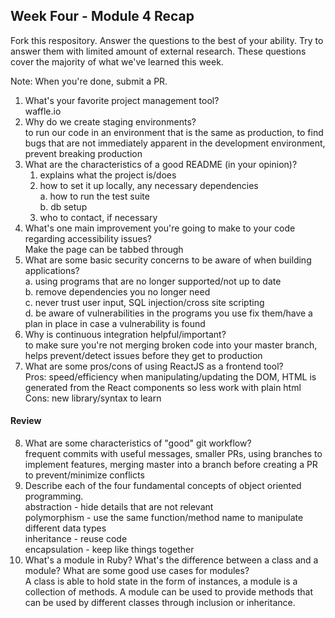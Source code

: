 ## Week Four - Module 4 Recap

Fork this respository. Answer the questions to the best of your ability. Try to answer them with limited amount of external research. These questions cover the majority of what we've learned this week. 

Note: When you're done, submit a PR. 

1. What's your favorite project management tool?  
   waffle.io  
2. Why do we create staging environments?  
   to run our code in an environment that is the same as production, to find bugs that are not immediately apparent in the development environment, prevent breaking production  
3. What are the characteristics of a good README (in your opinion)?  
   1. explains what the project is/does  
   2. how to set it up locally, any necessary dependencies  
      a. how to run the test suite  
      b. db setup  
   3. who to contact, if necessary  
4. What's one main improvement you're going to make to your code regarding accessibility issues?  
   Make the page can be tabbed through  
5. What are some basic security concerns to be aware of when building applications?  
   a. using programs that are no longer supported/not up to date  
   b. remove dependencies you no longer need  
   c. never trust user input, SQL injection/cross site scripting  
   d. be aware of vulnerabilities in the programs you use fix them/have a plan in place in case a vulnerability is found  
6. Why is continuous integration helpful/important?  
   to make sure you're not merging broken code into your master branch, helps prevent/detect issues before they get to production  
7. What are some pros/cons of using ReactJS as a frontend tool?  
   Pros: speed/efficiency when manipulating/updating the DOM, HTML is generated from the React components so less work with plain html  
   Cons: new library/syntax to learn

#### Review  

8. What are some characteristics of "good" git workflow?  
   frequent commits with useful messages, smaller PRs, using branches to implement features, merging master into a branch before creating a PR to prevent/minimize conflicts  
9. Describe each of the four fundamental concepts of object oriented programming.  
   abstraction - hide details that are not relevant  
   polymorphism - use the same function/method name to manipulate different data types  
   inheritance - reuse code  
   encapsulation - keep like things together
10. What's a module in Ruby? What's the difference between a class and a module? What are some good use cases for modules?  
   A class is able to hold state in the form of instances, a module is a collection of methods.  A module can be used to provide methods that can be used by different classes through inclusion or inheritance.  
